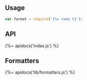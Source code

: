 ## Usage

```js
var format = require('{%= name %}');
```

## API
{%= apidocs('index.js') %}

## Formatters
{%= apidocs('lib/formatters.js') %}
